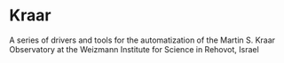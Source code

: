 # Kraar
A series of drivers and tools for the automatization of the Martin S. Kraar Observatory 
at the Weizmann Institute for Science in Rehovot, Israel
